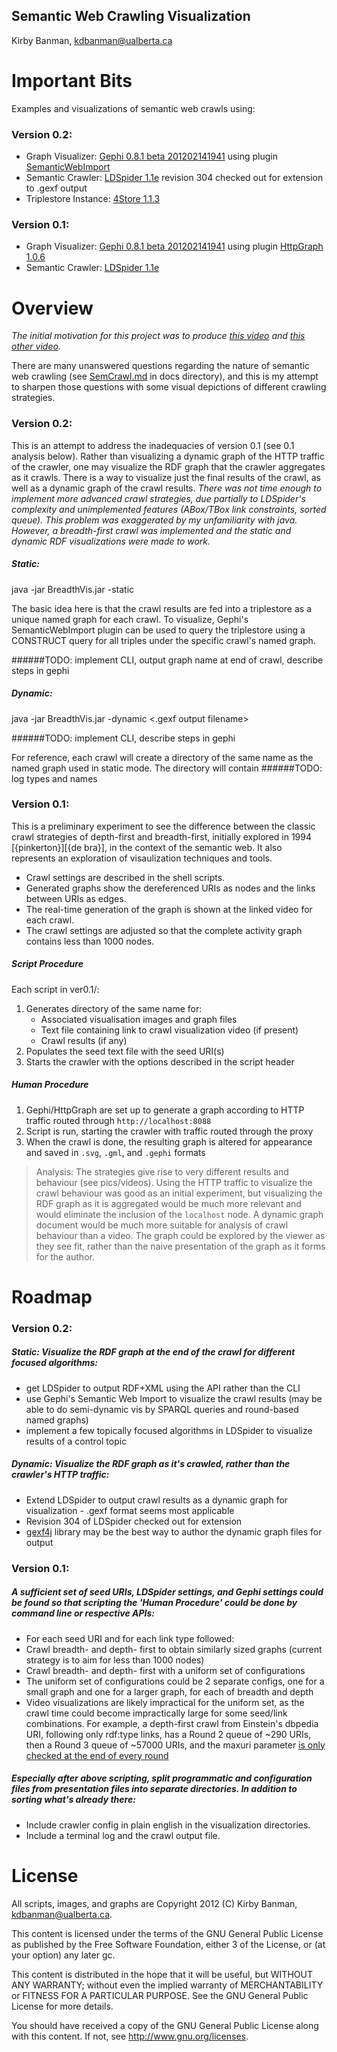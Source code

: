## Semantic Web Crawling Visualization
Kirby Banman, <kdbanman@ualberta.ca>

# Important Bits

Examples and visualizations of semantic web crawls using:

### Version 0.2:
- Graph Visualizer: [Gephi 0.8.1 beta 201202141941](http://gephi.org/) using plugin [SemanticWebImport](https://gephi.org/plugins/semanticwebimport/)
- Semantic Crawler: [LDSpider 1.1e](http://code.google.com/p/ldspider/) revision 304 checked out for extension to .gexf output
- Triplestore Instance: [4Store 1.1.3](http://4store.org/trac/wiki/Download)

### Version 0.1:
- Graph Visualizer: [Gephi 0.8.1 beta 201202141941](http://gephi.org/) using plugin [HttpGraph 1.0.6](https://gephi.org/plugins/http-graph/)
- Semantic Crawler: [LDSpider 1.1e](http://code.google.com/p/ldspider/)

# Overview

*The initial motivation for this project was to produce [this video](http://www.youtube.com/watch?v=CCBvwWIba3c) and [this other video](http://www.youtube.com/watch?v=w9UKUpyqw_4).*

There are many unanswered questions regarding the nature of semantic web crawling (see [SemCrawl.md](visualcrawl/docs/SemCrawl.md) in docs directory), and this is my attempt to sharpen those questions with some visual depictions of different crawling strategies.

### Version 0.2:

This is an attempt to address the inadequacies of version 0.1 (see 0.1 analysis below). Rather than visualizing a dynamic graph of the HTTP traffic of the crawler, one may visualize the RDF graph that the crawler aggregates as it crawls.  There is a way to visualize just the final results of the crawl, as well as a dynamic graph of the crawl results.
*There was not time enough to implement more advanced crawl strategies, due partially to LDSpider's complexity and unimplemented features (ABox/TBox link constraints, sorted queue).  This problem was exaggerated by my unfamiliarity with java.  However, a breadth-first crawl was implemented and the static and dynamic RDF visualizations were made to work.*

##### Static:

java -jar BreadthVis.jar -static <SPARQL endpoint update URI> <crawl seed URI> <crawl depth> <URIs per crawl round>

The basic idea here is that the crawl results are fed into a triplestore as a unique named graph for each crawl.  To visualize, Gephi's SemanticWebImport plugin can be used to query the triplestore using a CONSTRUCT query for all triples under the specific crawl's named graph.

######TODO: implement CLI, output graph name at end of crawl, describe steps in gephi

##### Dynamic:

java -jar BreadthVis.jar -dynamic <.gexf output filename> <crawl seed URI> <crawl depth> <URIs per crawl round>

######TODO: implement CLI, describe steps in gephi

For reference, each crawl will create a directory of the same name as the named graph used in static mode.  The directory will contain ######TODO: log types and names

### Version 0.1:

This  is a preliminary experiment to see the difference between the classic crawl strategies of depth-first and breadth-first, initially explored in 1994 [{pinkerton}][{de bra}], in the context of the semantic web.  It also represents an exploration of visaulization techniques and tools.

- Crawl settings are described in the shell scripts.
- Generated graphs show the dereferenced URIs as nodes and the links between URIs as edges.
- The real-time generation of the graph is shown at the linked video for each crawl.
- The crawl settings are adjusted so that the complete activity graph contains less than 1000 nodes.

##### Script Procedure

Each script in ver0.1/:

1. Generates directory of the same name for:
    - Associated visualisation images and graph files 
    - Text file containing link to crawl visualization video (if present)
    - Crawl results (if any)
2. Populates the seed text file with the seed URI(s)
3. Starts the crawler with the options described in the script header

##### Human Procedure

1. Gephi/HttpGraph are set up to generate a graph according to HTTP traffic routed through `http://localhost:8088`
2. Script is run, starting the crawler with traffic routed through the proxy
3. When the crawl is done, the resulting graph is altered for appearance and saved in `.svg`, `.gml`, and `.gephi` formats

> Analysis:  The strategies give rise to very different results and behaviour (see pics/videos).
> Using the HTTP traffic to visualize the crawl behaviour was good as an initial experiment, but visualizing the RDF graph as it is aggregated would be much more relevant and would eliminate the inclusion of the `localhost` node.
> A dynamic graph document would be much more suitable for analysis of crawl behaviour than a video.  The graph could be explored by the viewer as they see fit, rather than the naive presentation of the graph as it forms for the author.

# Roadmap

### Version 0.2:

##### Static: Visualize the RDF graph at the end of the crawl for different focused algorithms:
- get LDSpider to output RDF+XML using the API rather than the CLI
- use Gephi's Semantic Web Import to visualize the crawl results (may be able to do semi-dynamic vis by SPARQL queries and round-based named graphs)
- implement a few topically focused algorithms in LDSpider to visualize results of a control topic

##### Dynamic: Visualize the RDF graph as it's crawled, rather than the crawler's HTTP traffic:
- Extend LDSpider to output crawl results as a dynamic graph for visualization - .gexf format seems most applicable
- Revision 304 of LDSpider checked out for extension
- [gexf4j](https://github.com/francesco-ficarola/gexf4j) library may be the best way to author the dynamic graph files for output

### Version 0.1:

##### A sufficient set of seed URIs, LDSpider settings, and Gephi settings could be found so that scripting the 'Human Procedure' could be done by command line or respective APIs:
- For each seed URI and for each link type followed:
- Crawl breadth- and depth- first to obtain similarly sized graphs (current strategy is to aim for less than 1000 nodes)
- Crawl breadth- and depth- first with a uniform set of configurations
- The uniform set of configurations could be 2 separate configs, one for a small graph and one for a larger graph, for each of breadth and depth
- Video visualizations are likely impractical for the uniform set, as the crawl time could become impractically large for some seed/link combinations.  For example, a depth-first crawl from Einstein's dbpedia URI, following only rdf:type links, has a Round 2 queue of ~290 URIs, then a Round 3 queue of ~57000 URIs, and the  maxuri parameter [is only checked at the end of every round](http://code.google.com/p/ldspider/source/browse/trunk/src/com/ontologycentral/ldspider/Crawler.java#358)

##### Especially after above scripting, split programmatic and configuration files from presentation files into separate directories.  In addition to sorting what's already there:
- Include crawler config in plain english in the visualization directories.
- Include a terminal log and the crawl output file.

# License

All scripts, images, and graphs are Copyright 2012 (C) Kirby Banman, <kdbanman@ualberta.ca>.

This content is licensed under the terms of the GNU General Public License as published by the Free Software Foundation, either  3 of the License, or (at your option) any later gc.

This content is distributed in the hope that it will be useful, but WITHOUT ANY WARRANTY; without even the implied warranty of MERCHANTABILITY or FITNESS FOR A PARTICULAR PURPOSE. See the GNU General Public License for more details.

You should have received a copy of the GNU General Public License along with this content.  If not, see <http://www.gnu.org/licenses>.
